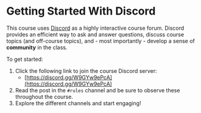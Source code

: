 # Getting Started With Discord

This course uses [Discord](https://discord.com/) as a highly interactive course
forum. Discord provides an efficient way to ask and answer questions, discuss
course topics (and off-course topics), and - most importantly - develop a sense
of **community** in the class.

To get started:

1. Click the following link to join the course Discord server:
    - [https://discord.gg/W9GYw9ePcA](https://discord.gg/W9GYw9ePcA)
1. Read the post in the `#rules` channel and be sure to observe these throughout the course.
1. Explore the different channels and start engaging! 

